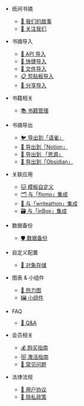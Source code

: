 <!-- docs/_sidebar.md -->

* 纸间书摘

    * [👀 我们的故事](/)
    * [📢 关注我们](/follow)

* 书摘导入

    * [🧙 API 导入](import/api/api)
    * [🚀 快捷导入](import/quickimport)
    * [📃 文件导入](import/file)
    * [📋 剪贴板导入](import/clipboard)
    * [🍬 分享导入](import/share)

* 书籍相关
    * [📚 书籍管理](book/bookmanagement) 

* 书摘导出

    * [🐦 导出到「语雀」](export/yuque)
    * [🥷 导出到「Notion」](export/notion)
    * [💄 导出到 「思源」](export/siyuan)
    * [🌋 导出到「Obsidian」](export/obsidian)

* 关联应用 

    * [🐱 模板自定义](integration/custom)
    * [🗂️ 与「flomo」集成](integration/flomo)
    * [🏃 与「writeathon」集成](integration/writeathon)
    * [🗃️ 与「inBox」集成](integration/inbox)

* 数据备份

    * [🛡️ 数据备份](backup/guide)

* 自定义配置

    * [💾 对象存储](custom_configuration/cos)

* 图表 & 小组件

    * [💚 热力图](chart/heartchart)
    * [🖼 小组件](chart/appwidget)

* FAQ

    * [🥰 Q&A](faq/qa)

* 会员相关

    * [💰 购买指南](vip/purchase)
    * [😻 激活指南](vip/activation)
    * [🤔 常见问题](vip/qa)

* 法律法规

    * [👤 用户协议](law/useragreement)
    * [🔐 隐私政策](law/privacypolicy)
    
